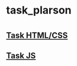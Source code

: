 # task_plarson
#
## [Task HTML/CSS ](https://marvelous-entremet-67f442.netlify.app/)
## [Task JS](https://dazzling-meerkat-896568.netlify.app/)
